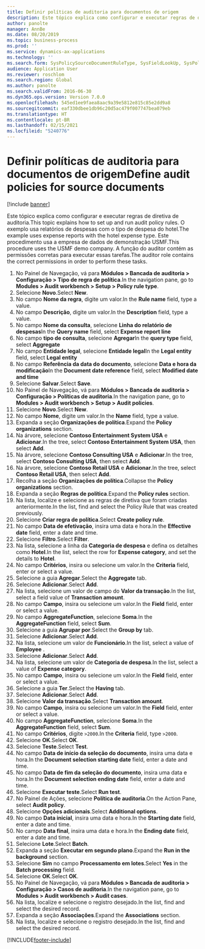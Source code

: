 ```yaml
---
title: Definir políticas de auditoria para documentos de origem
description: Este tópico explica como configurar e executar regras de diretiva de auditoria.
author: panolte
manager: AnnBe
ms.date: 08/20/2019
ms.topic: business-process
ms.prod: ''
ms.service: dynamics-ax-applications
ms.technology: ''
ms.search.form: SysPolicySourceDocumentRuleType, SysFieldLookUp, SysPolicyListPage, SysPolicy, AuditPolicyRule, SysQueryForm, SysQueryFieldLookUp, AuditPolicyDateSelection, AuditPolicyAdditionalOption, BatchJob, CaseDetail
audience: Application User
ms.reviewer: roschlom
ms.search.region: Global
ms.author: panolte
ms.search.validFrom: 2016-06-30
ms.dyn365.ops.version: Version 7.0.0
ms.openlocfilehash: 545ed1ee9faea8aac9a39e5812e815c85e2dd9a8
ms.sourcegitcommit: eaf330dbee1db96c20d5ac479f007747bea079eb
ms.translationtype: HT
ms.contentlocale: pt-BR
ms.lasthandoff: 02/15/2021
ms.locfileid: "5240776"
---
```

# <a name="define-audit-policies-for-source-documents"></a><span data-ttu-id="29b08-103">Definir políticas de auditoria para documentos de origem</span><span class="sxs-lookup"><span data-stu-id="29b08-103">Define audit policies for source documents</span></span>

[!include [banner](../../includes/banner.md)]

<span data-ttu-id="29b08-104">Este tópico explica como configurar e executar regras de diretiva de auditoria.</span><span class="sxs-lookup"><span data-stu-id="29b08-104">This topic explains how to set up and run audit policy rules.</span></span> <span data-ttu-id="29b08-105">O exemplo usa relatórios de despesas com o tipo de despesa do hotel.</span><span class="sxs-lookup"><span data-stu-id="29b08-105">The example uses expense reports with the hotel expense type.</span></span> <span data-ttu-id="29b08-106">Este procedimento usa a empresa de dados de demonstração USMF.</span><span class="sxs-lookup"><span data-stu-id="29b08-106">This procedure uses the USMF demo company.</span></span> <span data-ttu-id="29b08-107">A função do auditor contém as permissões corretas para executar essas tarefas.</span><span class="sxs-lookup"><span data-stu-id="29b08-107">The auditor role contains the correct permissions in order to perform these tasks.</span></span>

1. <span data-ttu-id="29b08-108">No Painel de Navegação, vá para **Módulos > Bancada de auditoria > Configuração > Tipo de regra de política**.</span><span class="sxs-lookup"><span data-stu-id="29b08-108">In the navigation pane, go to **Modules > Audit workbench > Setup > Policy rule type**.</span></span>
2. <span data-ttu-id="29b08-109">Selecione **Novo**.</span><span class="sxs-lookup"><span data-stu-id="29b08-109">Select **New**.</span></span>
3. <span data-ttu-id="29b08-110">No campo **Nome da regra**, digite um valor.</span><span class="sxs-lookup"><span data-stu-id="29b08-110">In the **Rule name** field, type a value.</span></span>
4. <span data-ttu-id="29b08-111">No campo **Descrição**, digite um valor.</span><span class="sxs-lookup"><span data-stu-id="29b08-111">In the **Description** field, type a value.</span></span>
5. <span data-ttu-id="29b08-112">No campo **Nome da consulta**, selecione **Linha do relatório de despesas**</span><span class="sxs-lookup"><span data-stu-id="29b08-112">In the **Query name** field, select **Expense report line**</span></span>
6. <span data-ttu-id="29b08-113">No campo **tipo de consulta**, selecione **Agregar**</span><span class="sxs-lookup"><span data-stu-id="29b08-113">In the **query type** field, select **Aggregate**</span></span>
7. <span data-ttu-id="29b08-114">No campo **Entidade legal**, selecione **Entidade legal**</span><span class="sxs-lookup"><span data-stu-id="29b08-114">In the **Legal entity** field, select **Legal entity**</span></span>
8. <span data-ttu-id="29b08-115">No campo **Referência da data do documento**, selecione **Data e hora da modificação**</span><span class="sxs-lookup"><span data-stu-id="29b08-115">In the **Document date reference** field, select **Modified date and time**</span></span>
9. <span data-ttu-id="29b08-116">Selecione **Salvar**.</span><span class="sxs-lookup"><span data-stu-id="29b08-116">Select **Save**.</span></span>
10. <span data-ttu-id="29b08-117">No Painel de Navegação, vá para **Módulos > Bancada de auditoria > Configuração > Políticas de auditoria**.</span><span class="sxs-lookup"><span data-stu-id="29b08-117">In the navigation pane, go to **Modules > Audit workbench > Setup > Audit policies**.</span></span>
11. <span data-ttu-id="29b08-118">Selecione **Novo**.</span><span class="sxs-lookup"><span data-stu-id="29b08-118">Select **New**.</span></span>
12. <span data-ttu-id="29b08-119">No campo **Nome**, digite um valor.</span><span class="sxs-lookup"><span data-stu-id="29b08-119">In the **Name** field, type a value.</span></span>
13. <span data-ttu-id="29b08-120">Expanda a seção **Organizações de política**.</span><span class="sxs-lookup"><span data-stu-id="29b08-120">Expand the **Policy organizations** section.</span></span>
14. <span data-ttu-id="29b08-121">Na árvore, selecione **Contoso Entertainment System USA** e **Adicionar**.</span><span class="sxs-lookup"><span data-stu-id="29b08-121">In the tree, select **Contoso Entertainment System USA**, then select **Add**.</span></span>
15. <span data-ttu-id="29b08-122">Na árvore, selecione **Contoso Consulting USA** e **Adicionar**.</span><span class="sxs-lookup"><span data-stu-id="29b08-122">In the tree, select **Contoso Consulting USA**, then select **Add**.</span></span>
16. <span data-ttu-id="29b08-123">Na árvore, selecione **Contoso Retail USA** e **Adicionar**.</span><span class="sxs-lookup"><span data-stu-id="29b08-123">In the tree, select **Contoso Retail USA**, then select **Add**.</span></span>
17. <span data-ttu-id="29b08-124">Recolha a seção **Organizações de política**.</span><span class="sxs-lookup"><span data-stu-id="29b08-124">Collapse the **Policy organizations** section.</span></span>
18. <span data-ttu-id="29b08-125">Expanda a seção **Regras de política**.</span><span class="sxs-lookup"><span data-stu-id="29b08-125">Expand the **Policy rules** section.</span></span>
19. <span data-ttu-id="29b08-126">Na lista, localize e selecione as regras de diretiva que foram criadas anteriormente.</span><span class="sxs-lookup"><span data-stu-id="29b08-126">In the list, find and select the Policy Rule that was created previously.</span></span>
20. <span data-ttu-id="29b08-127">Selecione **Criar regra de política**.</span><span class="sxs-lookup"><span data-stu-id="29b08-127">Select **Create policy rule**.</span></span>
21. <span data-ttu-id="29b08-128">No campo **Data de efetivação**, insira uma data e hora.</span><span class="sxs-lookup"><span data-stu-id="29b08-128">In the **Effective date** field, enter a date and time.</span></span>
22. <span data-ttu-id="29b08-129">Selecione **Filtro**.</span><span class="sxs-lookup"><span data-stu-id="29b08-129">Select **Filter**.</span></span>
23. <span data-ttu-id="29b08-130">Na lista, selecione a linha da **Categoria de despesa** e defina os detalhes como **Hotel**.</span><span class="sxs-lookup"><span data-stu-id="29b08-130">In the list, select the row for **Expense category**, and set the details to **Hotel**.</span></span>
24. <span data-ttu-id="29b08-131">No campo **Critérios**, insira ou selecione um valor.</span><span class="sxs-lookup"><span data-stu-id="29b08-131">In the **Criteria** field, enter or select a value.</span></span>
25. <span data-ttu-id="29b08-132">Selecione a guia **Agregar**.</span><span class="sxs-lookup"><span data-stu-id="29b08-132">Select the **Aggregate** tab.</span></span>
26. <span data-ttu-id="29b08-133">Selecione **Adicionar**.</span><span class="sxs-lookup"><span data-stu-id="29b08-133">Select **Add**.</span></span>
27. <span data-ttu-id="29b08-134">Na lista, selecione um valor de campo do **Valor da transação**.</span><span class="sxs-lookup"><span data-stu-id="29b08-134">In the list, select a field value of **Transaction amount**.</span></span>
28. <span data-ttu-id="29b08-135">No campo **Campo**, insira ou selecione um valor.</span><span class="sxs-lookup"><span data-stu-id="29b08-135">In the **Field** field, enter or select a value.</span></span>
29. <span data-ttu-id="29b08-136">No campo **AggregateFunction**, selecione **Soma**.</span><span class="sxs-lookup"><span data-stu-id="29b08-136">In the **AggregateFunction** field, select **Sum**.</span></span>
30. <span data-ttu-id="29b08-137">Selecione a guia **Agrupar por**.</span><span class="sxs-lookup"><span data-stu-id="29b08-137">Select the **Group by** tab.</span></span>
31. <span data-ttu-id="29b08-138">Selecione **Adicionar**.</span><span class="sxs-lookup"><span data-stu-id="29b08-138">Select **Add**.</span></span>
32. <span data-ttu-id="29b08-139">Na lista, selecione um valor de **Funcionário**.</span><span class="sxs-lookup"><span data-stu-id="29b08-139">In the list, select a value of **Employee** .</span></span>
33. <span data-ttu-id="29b08-140">Selecione **Adicionar**.</span><span class="sxs-lookup"><span data-stu-id="29b08-140">Select **Add**.</span></span>
34. <span data-ttu-id="29b08-141">Na lista, selecione um valor de **Categoria de despesa**.</span><span class="sxs-lookup"><span data-stu-id="29b08-141">In the list, select a value of **Expense category**.</span></span>
35. <span data-ttu-id="29b08-142">No campo **Campo**, insira ou selecione um valor.</span><span class="sxs-lookup"><span data-stu-id="29b08-142">In the **Field** field, enter or select a value.</span></span>
36. <span data-ttu-id="29b08-143">Selecione a guia **Ter**.</span><span class="sxs-lookup"><span data-stu-id="29b08-143">Select the **Having** tab.</span></span>
37. <span data-ttu-id="29b08-144">Selecione **Adicionar**.</span><span class="sxs-lookup"><span data-stu-id="29b08-144">Select **Add**.</span></span>
38. <span data-ttu-id="29b08-145">Selecione **Valor da transação**.</span><span class="sxs-lookup"><span data-stu-id="29b08-145">Select **Transaction amount**.</span></span>
39. <span data-ttu-id="29b08-146">No campo **Campo**, insira ou selecione um valor.</span><span class="sxs-lookup"><span data-stu-id="29b08-146">In the **Field** field, enter or select a value.</span></span>
40. <span data-ttu-id="29b08-147">No campo **AggregateFunction**, selecione **Soma**.</span><span class="sxs-lookup"><span data-stu-id="29b08-147">In the **AggregateFunction** field, select **Sum**.</span></span>
41. <span data-ttu-id="29b08-148">No campo **Critérios**, digite `>2000`.</span><span class="sxs-lookup"><span data-stu-id="29b08-148">In the **Criteria** field, type `>2000`.</span></span>
42. <span data-ttu-id="29b08-149">Selecione **OK**.</span><span class="sxs-lookup"><span data-stu-id="29b08-149">Select **OK**.</span></span>
43. <span data-ttu-id="29b08-150">Selecione **Teste**.</span><span class="sxs-lookup"><span data-stu-id="29b08-150">Select **Test**.</span></span>
44. <span data-ttu-id="29b08-151">No campo **Data de início da seleção do documento**, insira uma data e hora.</span><span class="sxs-lookup"><span data-stu-id="29b08-151">In the **Document selection starting date** field, enter a date and time.</span></span>
45. <span data-ttu-id="29b08-152">No campo **Data de fim da seleção do documento**, insira uma data e hora.</span><span class="sxs-lookup"><span data-stu-id="29b08-152">In the **Document selection ending date** field, enter a date and time.</span></span>
46. <span data-ttu-id="29b08-153">Selecione **Executar teste**.</span><span class="sxs-lookup"><span data-stu-id="29b08-153">Select **Run test**.</span></span>
47. <span data-ttu-id="29b08-154">No Painel de Ações, selecione **Política de auditoria**.</span><span class="sxs-lookup"><span data-stu-id="29b08-154">On the Action Pane, select **Audit policy**.</span></span>
48. <span data-ttu-id="29b08-155">Selecione **Opções adicionais**.</span><span class="sxs-lookup"><span data-stu-id="29b08-155">Select **Additional options**.</span></span>
49. <span data-ttu-id="29b08-156">No campo **Data inicial**, insira uma data e hora.</span><span class="sxs-lookup"><span data-stu-id="29b08-156">In the **Starting date** field, enter a date and time.</span></span>
50. <span data-ttu-id="29b08-157">No campo **Data final**, insira uma data e hora.</span><span class="sxs-lookup"><span data-stu-id="29b08-157">In the **Ending date** field, enter a date and time.</span></span>
51. <span data-ttu-id="29b08-158">Selecione **Lote**.</span><span class="sxs-lookup"><span data-stu-id="29b08-158">Select **Batch**.</span></span>
52. <span data-ttu-id="29b08-159">Expanda a seção **Executar em segundo plano**.</span><span class="sxs-lookup"><span data-stu-id="29b08-159">Expand the **Run in the background** section.</span></span>
53. <span data-ttu-id="29b08-160">Selecione **Sim** no campo **Processamento em lotes**.</span><span class="sxs-lookup"><span data-stu-id="29b08-160">Select **Yes** in the **Batch processing** field.</span></span>
54. <span data-ttu-id="29b08-161">Selecione **OK**.</span><span class="sxs-lookup"><span data-stu-id="29b08-161">Select **OK**.</span></span>
55. <span data-ttu-id="29b08-162">No Painel de Navegação, vá para **Módulos > Bancada de auditoria > Configuração > Casos de auditoria**.</span><span class="sxs-lookup"><span data-stu-id="29b08-162">In the navigation pane, go to **Modules > Audit workbench > Audit cases**.</span></span>
56. <span data-ttu-id="29b08-163">Na lista, localize e selecione o registro desejado.</span><span class="sxs-lookup"><span data-stu-id="29b08-163">In the list, find and select the desired record.</span></span>
57. <span data-ttu-id="29b08-164">Expanda a seção **Associações**.</span><span class="sxs-lookup"><span data-stu-id="29b08-164">Expand the **Associations** section.</span></span>
58. <span data-ttu-id="29b08-165">Na lista, localize e selecione o registro desejado.</span><span class="sxs-lookup"><span data-stu-id="29b08-165">In the list, find and select the desired record.</span></span>



[!INCLUDE[footer-include](../../../includes/footer-banner.md)]